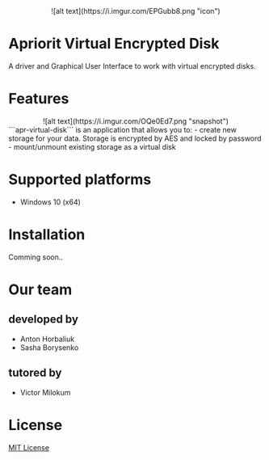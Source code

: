 <center>![alt text](https://i.imgur.com/EPGubb8.png "icon")</center>

# Apriorit Virtual Encrypted Disk
A driver and Graphical User Interface to work with virtual encrypted disks.

# Features
<center>![alt text](https://i.imgur.com/OQe0Ed7.png "snapshot")</center>
```apr-virtual-disk``` is an application that allows you to:
- create new storage for your data. Storage is encrypted by AES and locked by password
- mount/unmount existing storage as a virtual disk

# Supported platforms
- Windows 10 (x64)

# Installation
Comming soon..

# Our team
## developed by
- Anton Horbaliuk
- Sasha Borysenko
## tutored by
- Victor Milokum

# License
[MIT License](https://github.com/ligen-ua/apr-virtual-disk/blob/master/LICENSE)